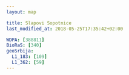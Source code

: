 ```yaml
---
layout: map

title: Slapovi Sopotnice
last_modified_at: 2018-05-25T17:35:42+02:00

WDPA: [388811]
BioRaS: [340]
geoSrbija:
  L1_183: [109]
  L1_362: [59]
---
```

